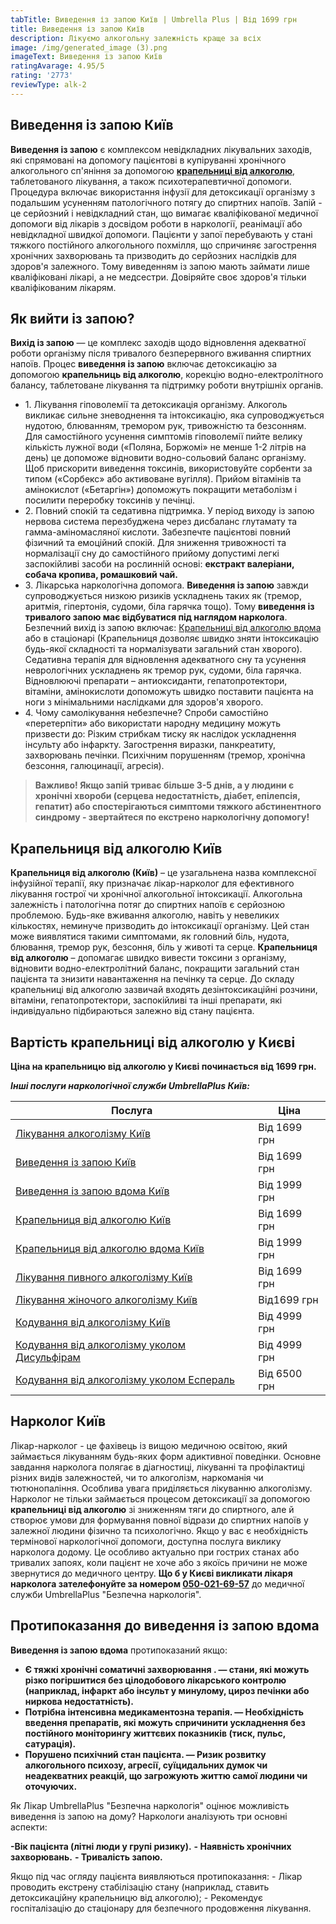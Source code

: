 ```yaml
---
tabTitle: Виведення із запою Київ | Umbrella Plus | Від 1699 грн
title: Виведення із запою Київ
description: Лікуємо алкогольну залежність краще за всіх
image: /img/generated_image (3).png
imageText: Виведення із запою Київ
ratingAvarage: 4.95/5
rating: '2773'
reviewType: alk-2
---
```


## Виведення із запою Київ

**Виведення із запою** є комплексом невідкладних лікувальних заходів, які спрямовані на допомогу пацієнтові в купіруванні хронічного алкогольного сп'яніння за допомогою **[крапельниці від алкоголю](https://umbrella-plus.com.ua/uk/kiev/kapelnica_ot_alkogola_kiev/)**, таблетованого лікування, а також психотерапевтичної допомоги. Процедура включає використання інфузії для детоксикації організму з подальшим усуненням патологічного потягу до спиртних напоїв. Запій - це серйозний і невідкладний стан, що вимагає кваліфікованої медичної допомоги від лікарів з досвідом роботи в наркології, реанімації або невідкладної швидкої допомоги. Пацієнти у запої перебувають у стані тяжкого постійного алкогольного похмілля, що спричиняє загострення хронічних захворювань та призводить до серйозних наслідків для здоров'я залежного. Тому виведенням із запою мають займати лише кваліфіковані лікарі, а не медсестри. Довіряйте своє здоров'я тільки кваліфікованим лікарям.

## Як вийти із запою?

**Вихід із запою** — це комплекс заходів щодо відновлення адекватної роботи організму після тривалого безперервного вживання спиртних напоїв. Процес **виведення із запою** включає детоксикацію за допомогою **крапельниць від алкоголю**, корекцію водно-електролітного балансу, таблетоване лікування та підтримку роботи внутрішніх органів.

* 1\. Лікування гіповолемії та детоксикація організму. Алкоголь викликає сильне зневоднення та інтоксикацію, яка супроводжується нудотою, блюванням, тремором рук, тривожністю та безсонням. Для самостійного усунення симптомів гіповолемії пийте велику кількість лужної води («Поляна, Боржомі» не менше 1-2 літрів на день) це допоможе відновити водно-сольовий баланс організму. Щоб прискорити виведення токсинів, використовуйте сорбенти за типом («Сорбекс» або активоване вугілля). Прийом вітамінів та амінокислот («Бетаргін») допоможуть покращити метаболізм і посилити переробку токсинів у печінці.
* 2\. Повний спокій та седативна підтримка. У період виходу із запою нервова система перезбуджена через дисбаланс глутамату та гамма-аміномасляної кислоти. Забезпечте пацієнтові повний фізичний та емоційний спокій. Для зниження тривожності та нормалізації сну до самостійного прийому допустимі легкі заспокійливі засоби на рослинній основі: **екстракт валеріани, собача кропива, ромашковий чай.**
* 3\. Лікарська наркологічна допомога. **Виведення із запою** завжди супроводжується низкою ризиків ускладнень таких як (тремор, аритмія, гіпертонія, судоми, біла гарячка тощо). Тому **виведення із тривалого запою має відбуватися під наглядом нарколога**. Безпечний вихід із запою включає: [Крапельниці від алкоголю вдома](https://umbrella-plus.com.ua/uk/kiev/kapelnica_ot_alkogola_na_dom_kiev/) або в стаціонарі (Крапельниця дозволяє швидко зняти інтоксикацію будь-якої складності та нормалізувати загальний стан хворого). Седативна терапія для відновлення адекватного сну та усунення неврологічних ускладнень як тремор рук, судоми, біла гарячка. Відновлюючі препарати – антиоксиданти, гепатопротектори, вітаміни, амінокислоти допоможуть швидко поставити пацієнта на ноги з мінімальними наслідками для здоров'я хворого.
* 4\. Чому самолікування небезпечне? Спроби самостійно «перетерпіти» або використати народну медицину можуть призвести до: Різким стрибкам тиску як наслідок ускладнення інсульту або інфаркту. Загострення виразки, панкреатиту, захворювань печінки. Психічним порушенням (тремор, хронічна безсоння, галюцинації, агресія).

> **Важливо! Якщо запій триває більше 3-5 днів, а у людини є хронічні хвороби (серцева недостатність, діабет, епілепсія, гепатит) або спостерігаються симптоми тяжкого абстинентного синдрому - звертайтеся по екстрено наркологічну допомогу!**

## Крапельниця від алкоголю Київ

**Крапельниця від алкоголю (Київ)** – це узагальнена назва комплексної інфузійної терапії, яку призначає лікар-нарколог для ефективного лікування гострої чи хронічної алкогольної інтоксикації. Алкогольна залежність і патологічна потяг до спиртних напоїв є серйозною проблемою. Будь-яке вживання алкоголю, навіть у невеликих кількостях, неминуче призводить до інтоксикації організму. Цей стан може виявлятися такими симптомами, як головний біль, нудота, блювання, тремор рук, безсоння, біль у животі та серце. **Крапельниця від алкоголю** – допомагає швидко вивести токсини з організму, відновити водно-електролітний баланс, покращити загальний стан пацієнта та знизити навантаження на печінку та серце. До складу крапельниці від алкоголю зазвичай входять дезінтоксикаційні розчини, вітаміни, гепатопротектори, заспокійливі та інші препарати, які індивідуально підбираються залежно від стану пацієнта.

## Вартість крапельниці від алкоголю у Києві

**Ціна на крапельницю від алкоголю у Києві починається від 1699 грн.**

***Інші послуги наркологічної служби UmbrellaPlus Київ:***

| Послуга                                                                                                                         | Ціна         |
| ------------------------------------------------------------------------------------------------------------------------------- | ------------ |
| [Лікування алкоголізму Київ](https://umbrella-plus.com.ua/uk/kiev/likyvania-alkogolizmy-kiev/)                                  | Від 1699 грн |
| [Виведення із запою Київ](https://umbrella-plus.com.ua/uk/kiev/vivod-iz-zapoia-kiev-ua/)                                        | Від 1699 грн |
| [Виведення із запою вдома Київ](https://umbrella-plus.com.ua/uk/kiev/vivod-iz-zapoia-na-domy-kiev-ua/)                          | Від 1999 грн |
| [Крапельниця від алкоголю Київ](https://umbrella-plus.com.ua/uk/kiev/kapelnica_ot_alkogola_kiev/)                               | Від 1699 грн |
| [Крапельниця від алкоголю вдома Київ](https://umbrella-plus.com.ua/uk/kiev/kapelnica_ot_alkogola_na_dom_kiev/)                  | Від 1999 грн |
| [Лікування пивного алкоголізму Київ](https://umbrella-plus.com.ua/uk/kiev/likyvania-pivnogo-alkogolizma-kyiv/)                  | Від 1699 грн |
| [Лікування жіночого алкоголізму Київ](https://umbrella-plus.com.ua/uk/kiev/likyvania-jenskogo-alkogolizma-kiev/)                | Від1699 грн  |
| [Кодування від алкоголізму Київ](https://umbrella-plus.com.ua/uk/kiev/kodirovka-ot-alkogolia-kiev-ua/)                          | Від 4999 грн |
| [Кодування від алкоголізму уколом Дисульфірам](https://umbrella-plus.com.ua/uk/kiev/kodirovka-ot-alkogolia-disulfiram-kiev-ua/) | Від 4999 грн |
| [Кодування від алкоголізму уколом Еспераль](https://umbrella-plus.com.ua/uk/kiev/kodirovka-ot-alkogolizma-espiarl-kiev-ua/)     | Від 6500 грн |

## Нарколог Київ

Лікар-нарколог - це фахівець із вищою медичною освітою, який займається лікуванням будь-яких форм адиктивної поведінки. Основне завдання нарколога полягає в діагностиці, лікуванні та профілактиці різних видів залежностей, чи то алкоголізм, наркоманія чи тютюнопаління. Особлива увага приділяється лікуванню алкоголізму. Нарколог не тільки займається процесом детоксикації за допомогою **крапельниці від алкоголю** зі зниженням тяги до спиртного, але й створює умови для формування повної відрази до спиртних напоїв у залежної людини фізично та психологічно. Якщо у вас є необхідність термінової наркологічної допомоги, доступна послуга виклику нарколога додому. Це особливо актуально при гострих станах або тривалих запоях, коли пацієнт не хоче або з якоїсь причини не може звернутися до медичного центру. **Що б у Києві викликати лікаря нарколога зателефонуйте за номером [050-021-69-57](tel:0500216957)** до медичної служби UmbrellaPlus "Безпечна наркологія".

## Протипоказання до виведення із запою вдома

**Виведення із запою вдома** протипоказаний якщо:

* **Є тяжкі хронічні соматичні захворювання .
  — стани, які можуть різко погіршитися без цілодобового лікарського контролю (наприклад, інфаркт або інсульт у минулому, цироз печінки або ниркова недостатність).**
* **Потрібна інтенсивна медикаментозна терапія.
  — Необхідність введення препаратів, які можуть спричинити ускладнення без постійного моніторингу життєвих показників (тиск, пульс, сатурація).**
* **Порушено психічний стан пацієнта.
  — Ризик розвитку алкогольного психозу, агресії, суїцидальних думок чи неадекватних реакцій, що загрожують життю самої людини чи оточуючих.**

Як Лікар UmbrellaPlus "Безпечна наркологія" оцінює можливість виведення із запою на дому?
Наркологи аналізують три основні аспекти:

**-Вік пацієнта (літні люди у групі ризику).**
**- Наявність хронічних захворювань.**
**- Тривалість запою.**

Якщо під час огляду пацієнта виявляються протипоказання:
\- Лікар проводить екстрену стабілізацію стану (наприклад, ставить детоксикаційну крапельницю від алкоголю);
\- Рекомендує госпіталізацію до стаціонару для безпечного продовження лікування.
